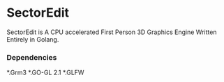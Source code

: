# SectorEdit
SectorEdit is A CPU accelerated First Person 3D Graphics Engine Written Entirely in Golang.
### Dependencies
*.Grm3
*.GO-GL 2.1
*.GLFW
